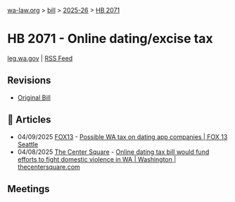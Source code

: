 [wa-law.org](/) > [bill](/bill/) > [2025-26](/bill/2025-26/) > [HB 2071](/bill/2025-26/hb/2071/)

# HB 2071 - Online dating/excise tax
[leg.wa.gov](https://app.leg.wa.gov/billsummary?BillNumber=2071&Year=2025&Initiative=false) | [RSS Feed](./rss.xml)

## Revisions
* [Original Bill](1/)

## 📰 Articles
* 04/09/2025 [FOX13](/org/fox13/) - [Possible WA tax on dating app companies | FOX 13 Seattle](https://www.fox13seattle.com/news/wa-tax-online-dating-companies#:~:text=House%20Bill%202071)
* 04/08/2025 [The Center Square](/org/the_center_square/) - [Online dating tax bill would fund efforts to fight domestic violence in WA | Washington | thecentersquare.com](https://www.thecentersquare.com/washington/article_840d775f-4987-4723-972e-e09b64927e28.html#:~:text=House%20Bill%202071)

## Meetings
